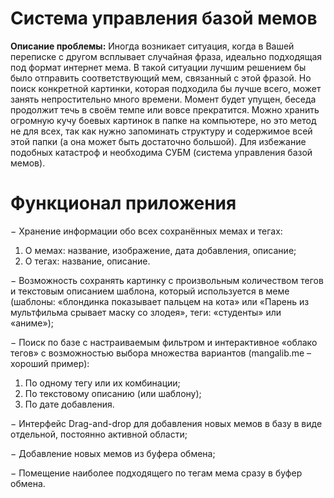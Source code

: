 # Система управления базой мемов
**Описание проблемы:**
Иногда возникает ситуация, когда в Вашей переписке с другом всплывает случайная фраза, идеально подходящая под формат интернет мема. В такой ситуации лучшим решением бы было отправить соответствующий мем, связанный с этой фразой. 
Но поиск конкретной картинки, которая подходила бы лучше всего, может занять непростительно много времени. Момент будет упущен, беседа продолжит течь в своём темпе или вовсе прекратится. 
Можно хранить огромную кучу боевых картинок в папке на компьютере, но это метод не для всех, так как нужно запоминать структуру и содержимое всей этой папки (а она может быть достаточно большой). Для избежание подобных катастроф и необходима СУБМ (система управления базой мемов).
# Функционал приложения
− Хранение информации обо всех сохранённых мемах и тегах:
1) О мемах: название, изображение, дата добавления, описание;
2) О тегах: название, описание.

− Возможность сохранять картинку с произвольным количеством тегов и текстовым описанием шаблона, который используется в меме (шаблоны: «блондинка показывает пальцем на кота» или «Парень из мультфильма срывает маску со злодея», теги: «студенты» или «аниме»);

− Поиск по базе с настраиваемым фильтром и интерактивное «облако тегов» с возможностью выбора множества вариантов (mangalib.me – хороший пример):
1) По одному тегу или их комбинации;
2) По текстовому описанию (или шаблону);
3) По дате добавления.

− Интерфейс Drag-and-drop для добавления новых мемов в базу в виде отдельной, постоянно активной области;

− Добавление новых мемов из буфера обмена;

− Помещение наиболее подходящего по тегам мема сразу в буфер обмена.
